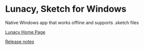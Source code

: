 # Lunacy, Sketch for Windows


Native Windows app that works offline and supports .sketch files

[Lunacy Home Page](https://icons8.com/lunacy)

[Release notes](https://icons8.github.io/Lunacy/)